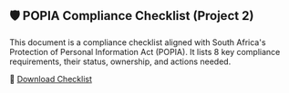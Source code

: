 ## 🛡️ POPIA Compliance Checklist (Project 2)

This document is a compliance checklist aligned with South Africa's Protection of Personal Information Act (POPIA). It lists 8 key compliance requirements, their status, ownership, and actions needed.

📄 [Download Checklist](./POPIA_Compliance_Checklist_8_Items.docx)
